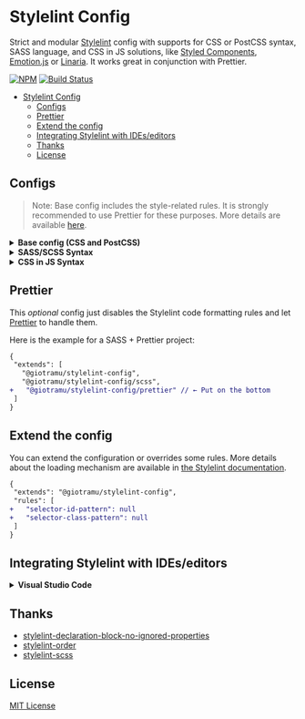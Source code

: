 # Stylelint Config

Strict and modular [Stylelint][stylelint-url] config with supports for CSS or PostCSS syntax, SASS language, and CSS in JS solutions, like [Styled Components][styled-components-url], [Emotion.js][emotion-url] or [Linaria][linaria-url]. It works great in conjunction with Prettier.

[![NPM][npm-img]][npm-url]
[![Build Status][ci-img]][ci-url]

- [Stylelint Config](#stylelint-config)
  - [Configs](#configs)
  - [Prettier](#prettier)
  - [Extend the config](#extend-the-config)
  - [Integrating Stylelint with IDEs/editors](#integrating-stylelint-with-ideseditors)
  - [Thanks](#thanks)
  - [License](#license)

## Configs

> Note: Base config includes the style-related rules. It is strongly recommended to use Prettier for these purposes. More details are available [here](#prettier).

<details>
<summary><b>Base config (CSS and PostCSS)</b></summary>

1. Install config:

   ```sh
   npm i -D stylelint @giotramu/stylelint-config
   ```

2. Create a `.stylelintrc.json` file in the root of your project, and extend from it:

   ```diff
   {
     "extends": [
   +   "@giotramu/stylelint-config"
     ]
   }
   ```

3. Use Stylelint CLI to check the supported files. Drop this line into your `package.json`:

   ```diff
   {
     "scripts": [
   +   "lint:css": "stylelint ./styles/*.{css,pcss}"
     ]
   }
   ```

4. Lint your code:

   ```sh
   npm run lint:css
   ```

   </details>

<details>
<summary><b>SASS/SCSS Syntax</b></summary>

1. Install config:

   ```sh
   npm i -D stylelint stylelint-scss @giotramu/stylelint-config
   ```

2. Create a `.stylelintrc.json` file in the root of your project, and extend from it:

   ```diff
   {
     "extends": [
       "@giotramu/stylelint-config",
   +   "@giotramu/stylelint-config/scss"
     ]
   }
   ```

3. Use Stylelint CLI to check the supported files. Drop this line into your `package.json`:

   ```diff
   {
     "scripts": [
   +   "lint:css": "stylelint ./styles/*.{sass,scss}"
     ]
   }
   ```

4. Lint your code:

   ```sh
   npm run lint:css
   ```

   </details>

<details>
<summary><b>CSS in JS Syntax</b></summary>

1. Install config:

   ```sh
   npm i -D stylelint stylelint-scss @giotramu/stylelint-config
   ```

2. Create a `.stylelintrc.json` file in the root of your project, and extend from it:

   ```diff
   {
     "extends": [
       "@giotramu/stylelint-config",
   +   "@giotramu/stylelint-config/hybrid"
     ]
   }
   ```

3. Use Stylelint CLI to check the supported files. Drop this line into your `package.json`:

   ```diff
   {
     "scripts": [
   +   "lint:css": "stylelint ./styles/*.{js,ts}"
     ]
   }
   ```

4. Lint your code:

   ```sh
   npm run lint:css
   ```

   </details>

## Prettier

This _optional_ config just disables the Stylelint code formatting rules and let [Prettier][prettier-url] to handle them.

Here is the example for a SASS + Prettier project:

```diff
{
 "extends": [
   "@giotramu/stylelint-config",
   "@giotramu/stylelint-config/scss",
+   "@giotramu/stylelint-config/prettier" // ← Put on the bottom
 ]
}
```

## Extend the config

You can extend the configuration or overrides some rules. More details about the loading mechanism are available in [the Stylelint documentation][stylelint-doc-url].

```diff
{
 "extends": "@giotramu/stylelint-config",
 "rules": [
+   "selector-id-pattern": null
+   "selector-class-pattern": null
 ]
}
```

## Integrating Stylelint with IDEs/editors

<details>
<summary><b>Visual Studio Code</b></summary>

1. Install [Stylelint plugin][stylelint-vscode-url]

2. Add the following to your `.vscode/settings.json`:
   ```json
   "css.validate": false,
   "scss.validate": false,
   "editor.codeActionsOnSave": {
     "source.fixAll.stylelint": true
   }
   ```
   </details>

## Thanks

- [stylelint-declaration-block-no-ignored-properties][stylelint-declaration-block-no-ignored-properties-url]
- [stylelint-order][stylelint-order-url]
- [stylelint-scss][stylelint-scss-url]

## License

[MIT License](./LICENSE)

<!--
  B A D G E S
-->

[ci-img]: https://img.shields.io/github/workflow/status/giotramu/stylelint-config/test%20+%20build?style=flat-square&colorA=202d3a&colorB=0c57fb
[npm-img]: https://img.shields.io/npm/v/@giotramu/stylelint-config?style=flat-square&colorA=202d3a&colorB=0c57fb

<!--
  L I N K S
-->

[ci-url]: https://github.com/giotramu/stylelint-config/actions
[deps-url]: https://david-dm.org/giotramu/stylelint-config
[devdeps-url]: https://david-dm.org/giotramu/stylelint-config?type=dev
[emotion-url]: https://github.com/emotion-js/emotion
[linaria-url]: https://github.com/callstack/linaria
[npm-url]: https://www.npmjs.com/package/@giotramu/stylelint-config
[prettier-url]: https://prettier.io/
[styled-components-url]: https://github.com/styled-components/styled-components
[stylelint-declaration-block-no-ignored-properties-url]: https://github.com/kristerkari/stylelint-declaration-block-no-ignored-properties
[stylelint-doc-url]: https://stylelint.io/user-guide/configuration/#extends
[stylelint-order-url]: https://github.com/hudochenkov/stylelint-order
[stylelint-scss-url]: https://github.com/kristerkari/stylelint-scss
[stylelint-url]: https://stylelint.io
[stylelint-vscode-url]: https://marketplace.visualstudio.com/items?itemName=stylelint.vscode-stylelint
